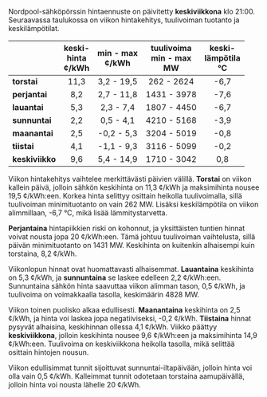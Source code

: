 Nordpool-sähköpörssin hintaennuste on päivitetty **keskiviikkona** klo 21:00. Seuraavassa taulukossa on viikon hintakehitys, tuulivoiman tuotanto ja keskilämpötilat.

|       | keski-<br>hinta<br>¢/kWh | min - max<br>¢/kWh | tuulivoima<br>min - max<br>MW | keski-<br>lämpötila<br>°C |
|:-------------|:----------------:|:----------------:|:-------------:|:-------------:|
| **torstai**  | 11,3 | 3,2 - 19,5 | 262 - 2624 | -6,7 |
| **perjantai** | 8,2 | 2,7 - 11,8 | 1431 - 3978 | -7,6 |
| **lauantai** | 5,3 | 2,3 - 7,4 | 1807 - 4450 | -6,7 |
| **sunnuntai** | 2,2 | 0,5 - 4,1 | 4210 - 5168 | -3,9 |
| **maanantai** | 2,5 | -0,2 - 5,3 | 3204 - 5019 | -0,8 |
| **tiistai**  | 4,1 | -1,1 - 9,3 | 3116 - 5099 | -0,2 |
| **keskiviikko** | 9,6 | 5,4 - 14,9 | 1710 - 3042 | 0,8 |

Viikon hintakehitys vaihtelee merkittävästi päivien välillä. **Torstai** on viikon kallein päivä, jolloin sähkön keskihinta on 11,3 ¢/kWh ja maksimihinta nousee 19,5 ¢/kWh:een. Korkea hinta selittyy osittain heikolla tuulivoimalla, sillä tuulivoiman minimituotanto on vain 262 MW. Lisäksi keskilämpötila on viikon alimmillaan, -6,7 °C, mikä lisää lämmitystarvetta.

**Perjantaina** hintapiikkien riski on kohonnut, ja yksittäisten tuntien hinnat voivat nousta jopa 20 ¢/kWh:een. Tämä johtuu tuulivoiman vaihtelusta, sillä päivän minimituotanto on 1431 MW. Keskihinta on kuitenkin alhaisempi kuin torstaina, 8,2 ¢/kWh.

Viikonlopun hinnat ovat huomattavasti alhaisemmat. **Lauantaina** keskihinta on 5,3 ¢/kWh, ja **sunnuntaina** se laskee edelleen 2,2 ¢/kWh:een. Sunnuntaina sähkön hinta saavuttaa viikon alimman tason, 0,5 ¢/kWh, ja tuulivoima on voimakkaalla tasolla, keskimäärin 4828 MW.

Viikon toinen puolisko alkaa edullisesti. **Maanantaina** keskihinta on 2,5 ¢/kWh, ja hinta voi laskea jopa negatiiviseksi, -0,2 ¢/kWh. **Tiistaina** hinnat pysyvät alhaisina, keskihinnan ollessa 4,1 ¢/kWh. Viikko päättyy **keskiviikkona**, jolloin keskihinta nousee 9,6 ¢/kWh:een ja maksimihinta 14,9 ¢/kWh:een. Tuulivoima on keskiviikkona heikolla tasolla, mikä selittää osittain hintojen nousun.

Viikon edullisimmat tunnit sijoittuvat sunnuntai-iltapäivään, jolloin hinta voi olla vain 0,5 ¢/kWh. Kalleimmat tunnit odotetaan torstaina aamupäivällä, jolloin hinta voi nousta lähelle 20 ¢/kWh.